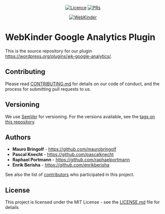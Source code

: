 <p align="center">
<a href="https://github.com/webkinder/google-analytics"><img src="https://img.shields.io/github/license/webkinder/google-analytics.svg" alt="Licence"></a>
<a href="https://github.com/webkinder/google-analytics"><img src="https://img.shields.io/badge/PRs-welcome-brightgreen.svg?style=flat-square" alt="PRs"></a>
</p>


<center>
<a href="https://webkinder.ch">
<img src="https://www.webkinder.ch/static/webkinder-banner.png" alt="WebKinder" />
</a>
</center>

# WebKinder Google Analytics Plugin

This is the source repository for our plugin https://wordpress.org/plugins/wk-google-analytics/.

## Contributing

Please read [CONTRIBUTING.md](https://github.com/webkinder/wk-google-analytics/blob/master/CONTRIBUTING.md) for details on our code of conduct, and the process for submitting pull requests to us.

## Versioning

We use [SemVer](http://semver.org/) for versioning. For the versions available, see the [tags on this repository](https://github.com/webkinder/google-analytics/tags).

## Authors

* **Mauro Bringolf** - https://github.com/maurobringolf
* **Pascal Knecht** - https://github.com/pascalknecht
* **Raphael Portmann** - https://github.com/raphaelportmann
* **Enrik Berisha** - https://github.com/enrikberisha

See also the list of [contributors](https://github.com/webkinder/google-analytics/graphs/contributors) who participated in this project.

## License

This project is licensed under the MIT License - see the [LICENSE.md](LICENSE.md) file for details
